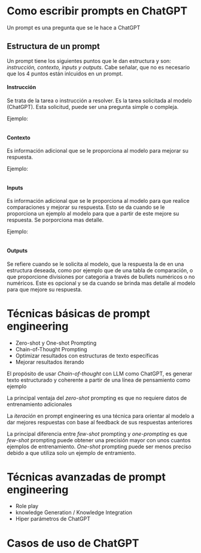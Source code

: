# Como escribir prompts en ChatGPT
Un prompt es una pregunta que se le hace a ChatGPT

## Estructura de un prompt
Un prompt tiene los siguientes puntos que le dan estructura y son: *instrucción, contexto, inputs y outputs*. Cabe señalar, que no es necesario que los 4 puntos están inlcuidos en un prompt.

#### Instrucción
Se trata de la tarea o instrucción a resolver. Es la tarea solicitada al modelo (ChatGPT). Esta solicitud, puede ser una pregunta simple o compleja. 

Ejemplo:
```
```


#### Contexto
Es información adicional que se le proporciona al modelo para mejorar su respuesta. 

Ejemplo:
```
```

#### Inputs
Es información adicional que se le proporciona al modelo para que realice comparaciones y mejorar su respuesta. Esto se da cuando se le proporciona un ejemplo al modelo para que a partir de este mejore su respuesta. Se porporciona mas detalle.

Ejemplo:
```
```

#### Outputs
Se refiere cuando se le solicita al modelo, que la respuesta la de en una estructura deseada, como por ejemplo que de una tabla de comparación, o que proporcione divisiones por categoria a través de bullets numéricos o no numéricos. Este es opcional y se da cuando se brinda mas detalle al modelo para que mejore su respuesta.


# Técnicas básicas de prompt engineering
* Zero-shot y One-shot Prompting
* Chain-of-Thought Prompting
* Optimizar resultados con estructuras de texto específicas
* Mejorar resultados iterando


El propósito de usar *Chain-of-thought* con LLM como ChatGPT, es generar texto estructurado y coherente a partir de una línea de pensamiento como ejemplo

La principal ventaja del *zero-shot* prompting es que no requiere datos de entrenamiento adicionales

La *iteración* en prompt engineering es una técnica para orientar al modelo a dar mejores respuestas con base al feedback de sus respuestas anteriores

La principal diferencia entre *few-shot* prompting y *one-prompting* es que *few-shot* prompting puede obtener una precisión mayor con unos cuantos ejemplos de entrenamiento. *One-shot* prompting puede ser menos preciso debido a que utiliza solo un ejemplo de entramiento.

# Técnicas avanzadas de prompt engineering
* Role play
* knowledge Generation / Knowledge Integration
* Hiper parámetros de ChatGPT

# Casos de uso de ChatGPT
